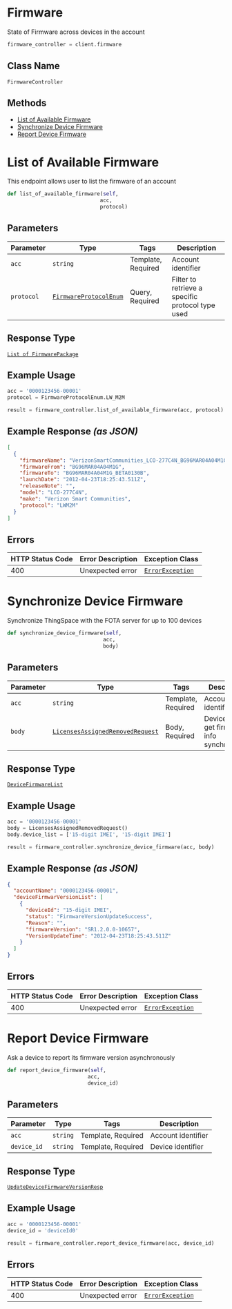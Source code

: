 # Firmware

State of Firmware across devices in the account

```python
firmware_controller = client.firmware
```

## Class Name

`FirmwareController`

## Methods

* [List of Available Firmware](../../doc/controllers/firmware.md#list-of-available-firmware)
* [Synchronize Device Firmware](../../doc/controllers/firmware.md#synchronize-device-firmware)
* [Report Device Firmware](../../doc/controllers/firmware.md#report-device-firmware)


# List of Available Firmware

This endpoint allows user to list the firmware of an account

```python
def list_of_available_firmware(self,
                              acc,
                              protocol)
```

## Parameters

| Parameter | Type | Tags | Description |
|  --- | --- | --- | --- |
| `acc` | `string` | Template, Required | Account identifier |
| `protocol` | [`FirmwareProtocolEnum`](../../doc/models/firmware-protocol-enum.md) | Query, Required | Filter to retrieve a specific protocol type used |

## Response Type

[`List of FirmwarePackage`](../../doc/models/firmware-package.md)

## Example Usage

```python
acc = '0000123456-00001'
protocol = FirmwareProtocolEnum.LW_M2M

result = firmware_controller.list_of_available_firmware(acc, protocol)
```

## Example Response *(as JSON)*

```json
[
  {
    "firmwareName": "VerizonSmartCommunities_LCO-277C4N_BG96MAR04A04M1G_BG96MAR04A04M1G_BETA0130B",
    "firmwareFrom": "BG96MAR04A04M1G",
    "firmwareTo": "BG96MAR04A04M1G_BETA0130B",
    "launchDate": "2012-04-23T18:25:43.511Z",
    "releaseNote": "",
    "model": "LCO-277C4N",
    "make": "Verizon Smart Communities",
    "protocol": "LWM2M"
  }
]
```

## Errors

| HTTP Status Code | Error Description | Exception Class |
|  --- | --- | --- |
| 400 | Unexpected error | [`ErrorException`](../../doc/models/error-exception.md) |


# Synchronize Device Firmware

Synchronize ThingSpace with the FOTA server for up to 100 devices

```python
def synchronize_device_firmware(self,
                               acc,
                               body)
```

## Parameters

| Parameter | Type | Tags | Description |
|  --- | --- | --- | --- |
| `acc` | `string` | Template, Required | Account identifier |
| `body` | [`LicensesAssignedRemovedRequest`](../../doc/models/licenses-assigned-removed-request.md) | Body, Required | DeviceIds to get firmware info synchronously |

## Response Type

[`DeviceFirmwareList`](../../doc/models/device-firmware-list.md)

## Example Usage

```python
acc = '0000123456-00001'
body = LicensesAssignedRemovedRequest()
body.device_list = ['15-digit IMEI', '15-digit IMEI']

result = firmware_controller.synchronize_device_firmware(acc, body)
```

## Example Response *(as JSON)*

```json
{
  "accountName": "0000123456-00001",
  "deviceFirmwarVersionList": [
    {
      "deviceId": "15-digit IMEI",
      "status": "FirmwareVersionUpdateSuccess",
      "Reason": "",
      "firmwareVersion": "SR1.2.0.0-10657",
      "VersionUpdateTime": "2012-04-23T18:25:43.511Z"
    }
  ]
}
```

## Errors

| HTTP Status Code | Error Description | Exception Class |
|  --- | --- | --- |
| 400 | Unexpected error | [`ErrorException`](../../doc/models/error-exception.md) |


# Report Device Firmware

Ask a device to report its firmware version asynchronously

```python
def report_device_firmware(self,
                          acc,
                          device_id)
```

## Parameters

| Parameter | Type | Tags | Description |
|  --- | --- | --- | --- |
| `acc` | `string` | Template, Required | Account identifier |
| `device_id` | `string` | Template, Required | Device identifier |

## Response Type

[`UpdateDeviceFirmwareVersionResp`](../../doc/models/update-device-firmware-version-resp.md)

## Example Usage

```python
acc = '0000123456-00001'
device_id = 'deviceId0'

result = firmware_controller.report_device_firmware(acc, device_id)
```

## Errors

| HTTP Status Code | Error Description | Exception Class |
|  --- | --- | --- |
| 400 | Unexpected error | [`ErrorException`](../../doc/models/error-exception.md) |

